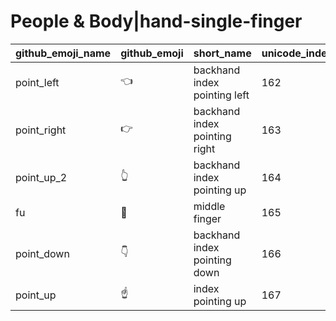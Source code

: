 # People & Body|hand-single-finger

|github_emoji_name|github_emoji|short_name|unicode_index|
|---|---|---|---|
|point_left|:point_left:|backhand index pointing left|162|
|point_right|:point_right:|backhand index pointing right|163|
|point_up_2|:point_up_2:|backhand index pointing up|164|
|fu|:fu:|middle finger|165|
|point_down|:point_down:|backhand index pointing down|166|
|point_up|:point_up:|index pointing up|167|
